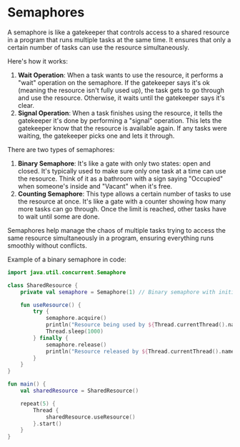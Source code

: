 # Semaphores

A semaphore is like a gatekeeper that controls access to a shared resource in a program that runs multiple tasks at the same time. It ensures that only a certain number of tasks can use the resource simultaneously.

Here's how it works:

1. **Wait Operation**: When a task wants to use the resource, it performs a "wait" operation on the semaphore. If the gatekeeper says it's ok (meaning the resource isn't fully used up), the task gets to go through and use the resource. Otherwise, it waits until the gatekeeper says it's clear.
2. **Signal Operation**: When a task finishes using the resource, it tells the gatekeeper it's done by performing a "signal" operation. This lets the gatekeeper know that the resource is available again. If any tasks were waiting, the gatekeeper picks one and lets it through.

There are two types of semaphores:

1. **Binary Semaphore**: It's like a gate with only two states: open and closed. It's typically used to make sure only one task at a time can use the resource. Think of it as a bathroom with a sign saying "Occupied" when someone's inside and "Vacant" when it's free.
2. **Counting Semaphore**: This type allows a certain number of tasks to use the resource at once. It's like a gate with a counter showing how many more tasks can go through. Once the limit is reached, other tasks have to wait until some are done.

Semaphores help manage the chaos of multiple tasks trying to access the same resource simultaneously in a program, ensuring everything runs smoothly without conflicts.

Example of a binary semaphore in code:

```kotlin
import java.util.concurrent.Semaphore

class SharedResource {
    private val semaphore = Semaphore(1) // Binary semaphore with initial permit of 1

    fun useResource() {
        try {
            semaphore.acquire()
            println("Resource being used by ${Thread.currentThread().name}")
            Thread.sleep(1000)
        } finally {
            semaphore.release()
            println("Resource released by ${Thread.currentThread().name}")
        }
    }
}

fun main() {
    val sharedResource = SharedResource()

    repeat(5) {
        Thread {
            sharedResource.useResource()
        }.start()
    }
}

```

